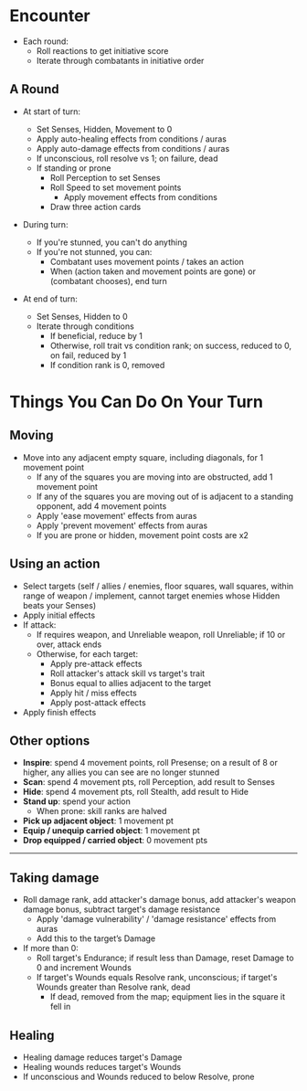 # Encounter

* Each round:
  * Roll reactions to get initiative score
  * Iterate through combatants in initiative order

## A Round

* At start of turn:
  * Set Senses, Hidden, Movement to 0
  * Apply auto-healing effects from conditions / auras
  * Apply auto-damage effects from conditions / auras
  * If unconscious, roll resolve vs 1; on failure, dead
  * If standing or prone
    * Roll Perception to set Senses
    * Roll Speed to set movement points
	  * Apply movement effects from conditions
    * Draw three action cards

* During turn:
  * If you're stunned, you can't do anything
  * If you're not stunned, you can:
    * Combatant uses movement points / takes an action
    * When (action taken and movement points are gone) or (combatant chooses), end turn

* At end of turn:
  * Set Senses, Hidden to 0
  * Iterate through conditions
    * If beneficial, reduce by 1
    * Otherwise, roll trait vs condition rank; on success, reduced to 0, on fail, reduced by 1
    * If condition rank is 0, removed

# Things You Can Do On Your Turn

## Moving

* Move into any adjacent empty square, including diagonals, for 1 movement point
  * If any of the squares you are moving into are obstructed, add 1 movement point
  * If any of the squares you are moving out of is adjacent to a standing opponent, add 4 movement points
  * Apply 'ease movement' effects from auras
  * Apply 'prevent movement' effects from auras
  * If you are prone or hidden, movement point costs are x2

## Using an action

* Select targets (self / allies / enemies, floor squares, wall squares, within range of weapon / implement, cannot target enemies whose Hidden beats your Senses)
* Apply initial effects
* If attack:
  * If requires weapon, and Unreliable weapon, roll Unreliable; if 10 or over, attack ends
  * Otherwise, for each target:
    * Apply pre-attack effects
    * Roll attacker's attack skill vs target's trait
    * Bonus equal to allies adjacent to the target
    * Apply hit / miss effects
    * Apply post-attack effects
* Apply finish effects

## Other options

* **Inspire**: spend 4 movement points, roll Presense; on a result of 8 or higher, any allies you can see are no longer stunned
* **Scan**: spend 4 movement pts, roll Perception, add result to Senses
* **Hide**: spend 4 movement pts, roll Stealth, add result to Hide
* **Stand up**: spend your action
  * When prone: skill ranks are halved
* **Pick up adjacent object**: 1 movement pt
* **Equip / unequip carried object**: 1 movement pt
* **Drop equipped / carried object**: 0 movement pts

---

## Taking damage

* Roll damage rank, add attacker's damage bonus, add attacker's weapon damage bonus, subtract target's damage resistance
  * Apply 'damage vulnerability' / 'damage resistance' effects from auras
  * Add this to the target’s Damage
* If more than 0:
  * Roll target's Endurance; if result less than Damage, reset Damage to 0 and increment Wounds
  * If target's Wounds equals Resolve rank, unconscious; if target's Wounds greater than Resolve rank, dead
    * If dead, removed from the map; equipment lies in the square it fell in

## Healing

* Healing damage reduces target's Damage
* Healing wounds reduces target's Wounds
* If unconscious and Wounds reduced to below Resolve, prone
